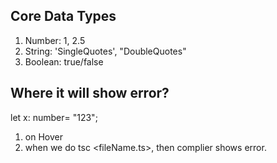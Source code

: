 ## Core Data Types
1. Number: 1, 2.5
2. String: 'SingleQuotes', "DoubleQuotes"
3. Boolean: true/false

## Where it will show error?
let x: number= "123";
1. on Hover
2. when we do tsc <fileName.ts>, then complier shows error.